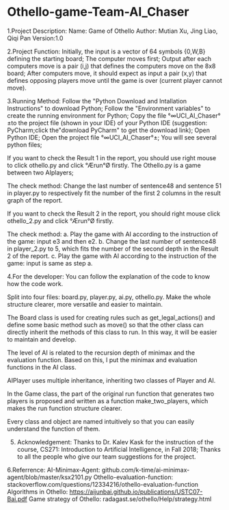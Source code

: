 # Othello-game-Team-AI_Chaser

1.Project Description:
Name: Game of Othello
Author: Mutian Xu, Jing Liao, Qiqi Pan
Version:1.0


2.Project Function:
Initially, the input is a vector of 64 symbols {0,W,B} defining the starting board;
The computer moves first;
Output after each computers move is a pair (i,j) that defines the computers move on the 8x8 board;
After computers move, it should expect as input a pair (x,y) that defines opposing players move until the game is over (current player cannot move).


3.Running Method: 
Follow the "Python Download and Intallation Instructions" to download Python;
Follow the "Environment variables" to create the running environment for Python;
Copy the file °∞UCI_AI_Chaser°±to the project file (shown in your IDE) of your Python IDE (suggestion: PyCharm;click the"download PyCharm" to get the download link); 
Open Python IDE;
Open the project file °∞UCI_AI_Chaser°±;
You will see several python files;

If you want to check the Result 1 in the report, you should use right mouse to click othello.py  and click °Ærun°Ø firstly. The Othello.py is a game between two AIplayers;

The check method: Change the last number of sentence48 and sentence 51 in player.py to respectively fit the number of the first 2 columns in the result graph of the report.

If you want to check the Result 2 in the report, you should right mouse click othello_2.py  and click °Ærun°Ø firstly. 

The check method:
a. Play the game with AI according to the instruction of the game: input e3 and then e2.
b. Change the last number of sentence48 in player_2.py to 5, which fits the number of the second depth in the Result 2 of the report.
c. Play the game with AI according to the instruction of the game: input is same as step a.


4.For the developer:
You can follow the explanation of the code to know how the code work.

Split into four files: board.py, player.py, ai.py, othello.py. Make the whole structure clearer, more versatile and easier to maintain.

The Board class is used for creating rules such as get_legal_actions() and define some basic method such as move() so that the other class can directly inherit the methods of this class to run. In this way, it will be easier to maintain and develop. 

The level of AI is related to the recursion depth of minimax and the evaluation function. Based on this, I put the minimax and evaluation functions in the AI class.

AIPlayer uses multiple inheritance, inheriting two classes of Player and AI.

In the Game class, the part of the original run function that generates two players is proposed and written as a function make_two_players, which makes the run function structure clearer.

Every class and object are named intuitively so that you can easily understand the function of them.

5. Acknowledgement:
Thanks to Dr. Kalev Kask for the instruction of the course, CS271: Introduction to Artificial Intelligence, in Fall 2018;
Thanks to all the people who give our team suggestions for the project.

6.Referrence:
AI-Minimax-Agent: github.com/k-time/ai-minimax-agent/blob/master/ksx2101.py
Othello-evaluation-function: stackoverflow.com/questions/12334216/othello-evaluation-function
Algorithms in Othello: https://aijunbai.github.io/publications/USTC07-Bai.pdf
Game strategy of Othello: radagast.se/othello/Help/strategy.html

